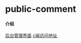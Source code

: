 # public-comment

#### 介绍

[后台管理界面](http://localhost:8010/admin/seller/index)
[c端访问地址](http://localhost:8010/static/index.html)